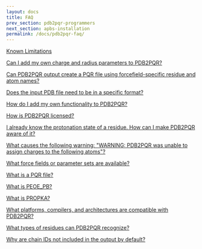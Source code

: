```yaml
---
layout: docs
title: FAQ
prev_section: pdb2pqr-programmers
next_section: apbs-installation
permalink: /docs/pdb2pqr-faq/
---
```


<script type="text/javascript" language="JavaScript"><!--
function HideContent(d) {
document.getElementById(d).style.display = "none";
}
function ShowContent(d) {
document.getElementById(d).style.display = "block";
}
function ReverseDisplay(d) {
if(document.getElementById(d).style.display == "none") { document.getElementById(d).style.display = "block"; }
else { document.getElementById(d).style.display = "none"; }
}
//--></script>




<style>.section-nav {display:none;}</style>



<a href="javascript:ReverseDisplay('limitations')">Known Limitations</a>

<div id="limitations" style="display:none;">
	<p>The following is a list of known limitations with the current version of PDB2PQR. Many of these limitations will be removed/fixed in future releases of the software: the web server is limited to biomolecules with less than 10,000 atoms.</p>
	<p>To limit the load on our servers, we currently limit web server submissions to proteins containing fewer than 10,000 atoms.</p>
	<ul>
		<li>If you are interested in using PDB2PQR for larger proteins, you are encouraged to download a command line version of PDB2PQR from the homepage.</li>
		<li>Ligands do not change PROPKA pKa predictions. The version of PROPKA we are currently using does not consider ligand effects (H-bonding, charges, etc.) when calculating pKa values. This support will be provided in future versions of PDB2PQR.</li>
		<li>The browser "back" button is not supported. Due to our use of CGI forms, we do not recommend use of your browser "back" button when using PDB2PQR. Links are provided on most pages for navigating the PDB2PQR site.</li>
	</ul>
</div>

<a href="javascript:ReverseDisplay('radius-parameters')">Can I add my own charge and radius parameters to PDB2PQR?</a>


<div id="radius-parameters" style="display:none;">
	<p>Yes; there are two ways to add your own parameters to PDB2PQR:</p>

	<h4>Adding a few additional parameters to an existing forcefield</h4>
	<p>If you are just adding the parameters of a few residues and atoms to an existing forcefield (e.g., AMBER), you can open the forcefield data file (dat/AMBER.DAT) directly and add your parameters. After the parameter addition, save the force field data file (dat/AMBER.DAT) with your changes. You should also update the corresponding .names file (dat/AMBER.names) if your added residue or atom naming scheme is different from the PDB2PQR canonical naming scheme.</p>

	<h4>Adding an entirely new forcefield.</h4>
	<p>If you are adding a new forcefield to PDB2PQR, then you will need to follow the instructions below:</p>
	<ol>
		<li>
			Provide two files:<br />
			<ul>
				<li>Your forcefield data file (e.g., myff.DAT).</li><li>If your atom naming scheme of the forcefield is different from the PDB2PQR canonical naming scheme, then you will also need to provide a names files (myff.names). It is recommended to build your own forcefield data file and names file based on existing .DAT and .names file formats. For more information on the XML format used in .names files, please refer to the XML file format documentation.</li>
			</ul>
		</li>
		<li>
			After finishing your forcefield data file and names file, these can be used with either the command line or the web server versions of PDB2PQR:
			<ul>
				<li>For command line execution:
					<ul><li>Locate your PDB2PQR distribution and place the forcefield and names files in the dat/ directory.</li><li>On PDB2PQR command line version, run: python pdb2pqr.py [options] --ff=myff {path} {output-path}</li></ul>
				</li>
			</ul>
		</li>
		<li>
				For the web server, select "User-defined forcefield" radio button, then specify your user-defined data file and names file. Select other options when needed, and then click "Submit".
		</li>
	</ol>
</div>


<a href="javascript:ReverseDisplay('forcefield-specific-residue')">Can PDB2PQR output create a PQR file using forcefield-specific residue and atom names?</a>

<div id="forcefield-specific-residue" style="display:none;">
	<p>Yes, using the <code>--ffout</code> flag with the command-line version of the code or by checking the appropriate box in the web interface. For patch-based forcefields a single residue might have different residue names. Additionally, some forcefield residue names might have 4 letters instead of the standard 3 letters, yielding columns that merge together: this will likely cause errors when used with APBS unless the resulting PQR file is cleaned up to add whitespace.</p>
</div>


<a href="javascript:ReverseDisplay('pdf-file-specific-format')">Does the input PDB file need to be in a specific format?</a>

<div id="pdf-file-specific-format" style="display:none;">
	<p>Ideally all input PDB files would be in standard PDB Format. Since this format assigns information to specific columns, if this information is not present (e.g., in whitespace delimited files), then PDB2PQR may give strange results.</p>
</div>


<a href="javascript:ReverseDisplay('add-functionality')">How do I add my own functionality to PDB2PQR?</a>

<div id="add-functionality" style="display:none;">
	<p>PDB2PQR version 1.1.0 introduced the <code>extensions</code> directory which allows users to incorporate custom operations into the PDB2PQR workflow.</p>
</div>


<a href="javascript:ReverseDisplay('licensing')">How is PDB2PQR licensed?</a>

<div id="licensing" style="display:none;">
	<p>PDB2PQR is covered under the <a href="http://opensource.org/licenses/bsd-license.php">BSD License</a>, which basically means you can copy it, change it, use subsets of it, redistribute it, etc.; however, you need to give credit to the original source and the original portion of the code must remain under the BSD License. The PROPKA and PDB2PKA packages are also available under the BSD License. <a href="../pdb2pqr-license/">View the license.</a></p>
</div>


<a href="javascript:ReverseDisplay('protonation-state')">I already know the protonation state of a residue. How can I make PDB2PQR aware of it?</a>

<div id="protonation-state" style="display:none;">
<p>DB2PQR has the ability to recognize certain protonation states and keep them fixed during optimization. To use this feature manually rename the residue name in the PDB file as follows:</p>
	<ul>
		<li>Neutral ASP: ASH</li>
		<li>Negative CYS: CYM</li>
		<li>Neutral GLU: GLH</li>
		<li>Neutral HIS: HIE/HID/HSD/HSE</li>
		<li>Positive HIS: HIP/HSP</li>
		<li>Neutral LYS: LYN</li>
		<li>Negative TYR: TYM</li>
	</ul>
</div>


<a href="javascript:ReverseDisplay('warning-unable-to-assign-charges')">What causes the following warning: "WARNING: PDB2PQR was unable to assign charges to the following atoms"?

<div id="warning-unable-to-assign-charges" style="display:none;">
	<p>This message usually occurs when atoms belonging to ligands or other residues are not found in the forcefield data file. As a conversion utility PDB2PQR is unable to assign charges and radii when they are not available in the forcefield - thus this warning message will occur for most ligands unless a MOL2 file is provided for the ligand with the --ligand option. Occasionally this message will occur in error for a standard amino acid residue where an atom or residue may be misnamed.</p>
	<p>Some of the protonation states derived from the [PROPKA]] results are not supported in the requested forcefield and thus PDB2PQR is unable to get charges and radii for that state. PDB2PQR currently supports the following states as derived from PROPKA:</p>
	<table>
		<tr>
			<th>Protonation State</th>
			<th>AMBER Support</th>
			<th>CHARMM Support</th>
			<th>PARSE Support</th>
		</tr>
		<tr>
			<td>Neutral N-Terminus</td>
			<td>No</td>
			<td>No</td>
			<td>Yes</td>
		</tr>
		<tr>
			<td>Neutral C-Terminus</td>
			<td>No</td>
			<td>No</td>
			<td>Yes</td></tr>
		<tr>
			<td>Neutral ARG</td>
			<td>No</td>
			<td>No</td>
			<td>No</td>
		</tr>
		<tr>
			<td>Neutral ASP</td>
			<td>Yes†</td>
			<td>Yes</td>
			<td>Yes</td>
		</tr>
		<tr>
			<td>Negative CYS</td>
			<td>Yes†</td>
			<td>No</td>
			<td>Yes</td>
		</tr>
		<tr>
			<td>Neutral GLU</td>
			<td>Yes†</td>
			<td>Yes</td>
			<td>Yes</td>
		</tr>
		<tr><td>Neutral HIS</td>
			<td>Yes</td>
			<td>Yes</td>
			<td>Yes</td>
		</tr>
		<tr>
			<td>Neutral LYS</td>
			<td>Yes†</td>
			<td>No</td>
			<td>Yes</td>
		</tr>
		<tr>
			<td>Negative TYR</td>
			<td>No</td>
			<td>No</td>
			<td>Yes</td>
		</tr>
	</table>
	<p>† Only if residue is not a terminal residue; if the residue is terminal it will not be set to this state.</p>
</div>



<a href="javascript:ReverseDisplay('force-fields-available')">What force fields or parameter sets are available?</a>

<div id="force-fields-available" style="display:none;">
	<p>PDB2PQR currently has built in support for AMBER 94, CHARMM 27, and PARSE. You may also supply a user-defined forcefield.</p>
</div>


<a href="javascript:ReverseDisplay('pqr-file')">What is a PQR file?</a>

<div id="pqr-file" style="display:none;">
	<p>A PQR file is a PDB file with the temperature and occupancy columns replaced by columns containing the per-atom charge (Q) and radius (R). PQR files are used in several computational biology packages, including APBS.</p>
</div>



<a href="javascript:ReverseDisplay('peoe-pb')">What is PEOE_PB?</a>

<div id="peoe-pb" style="display:none;">
	<p>PEOE_PB is the partial charge optimization method developed by Paul Czodrowski for Poisson-Boltzmann electrostatics calculations. More information can be found in the following publication:</br>
	Czodrowski P, Dramburg I, Sotriffer CA, Klebe G. Development, validation, and application of adapted PEOE charges to estimate pKa values of functional groups in protein-ligand complexes. Proteins, 65, 424-437 (2006). <a href="http://dx.doi.org/10.1002/prot.21110">http://dx.doi.org/10.1002/prot.21110</a></p>
</div>


<a href="javascript:ReverseDisplay('what-is-propka')">What is PROPKA?</a>

<div id="what-is-propka" style="display:none;">
	<p>PROPKA is a heuristic pKa calculation software package developed by Jan Jensen at University of Copenhagen. <a href="http://propka.ki.ku.dk/">More information</a>.</p>
</div>


<a href="javascript:ReverseDisplay('what-platforms')">What platforms, compilers, and architectures are compatible with PDB2PQR?</a>

<div id="what-platforms" style="display:none;">
	<p>The PDB2PQR code itself is platform independent, but to use PropKa within PDB2PQR you must compile some code. PropKa has been tested with the Gnu gcc/g77 compilers on i*86, ia64, x86_64, and Mac OS X (Darwin) systems. It has also been tested with Intel icc/ifort compilers on i*86 and ia64 systems. If you find that PDB2PQR/PropKa does not compile on your system please send a bug report. PDB2PKA requires a C++ compiler and has been tested with g++.</p>
	<p>The PDB2PQR web interface can be accessed with nearly any browser on any platform, so this question will focus on the command-line version of the software. The PDB2PQR code itself is written in OS-independent Python, and thus will work with Python under Cygwin. Unfortunately PROPKA makes use of compilers and shared objects, which can be rather tricky through Cygwin. For basic functionality under Windows, it is strongly recommended to use PDB2PQR without PROPKA enabled; if you would like to try to get PROPKA working as well, you might want to look at section 6.2.2 of the <a href="https://www.python.org/doc/2.4.1/inst/tweak-flags.html">Building Extensions in the Python Tutorial</a>.</p>
</div>


<a href="javascript:ReverseDisplay('residues-recognized')">What types of residues can PDB2PQR recognize?</a>

<div id="residues-recognized" style="display:none;">
	<p>PDB2PQR recognizes all of the standard amino acids, nucleic acids, and waters (both WAT and HOH) in most titration states -- with some force-field dependent caveats.  PDB2PQR will also use PEOE to parameterize ligands if provided in MOL2 format.</p>
</div>


<a href="javascript:ReverseDisplay('chain-id')">Why are chain IDs not included in the output by default?</a>

<div id="chain-id" style="display:none;">
	<p>This is done specifically for APBS, as older versions of APBS were unable to handle chain IDs in a PQR file. To keep the chain IDs in your resulting PQR file please use the <code>--chain</code> option with command-line execution or select the appropriate checkbox on the web interface.</p>
</div>